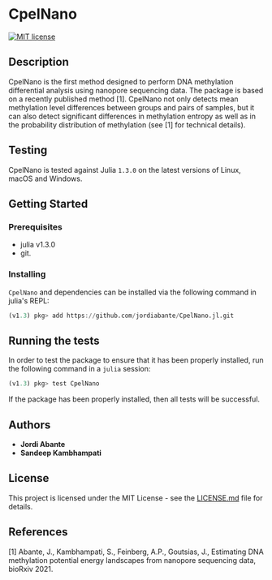 # CpelNano

[![MIT license](https://img.shields.io/badge/license-MIT-green.svg)](https://github.com/jordiabante/CpelNano.jl/blob/master/LICENSE)

## Description

CpelNano is the first method designed to perform DNA methylation differential analysis
using nanopore sequencing data. The package is based on a recently published method [1].
CpelNano not only detects mean methylation level differences between groups and pairs of
samples, but it can also detect significant differences in methylation entropy as well
as in the probability distribution of methylation (see [1] for technical details).

## Testing

CpelNano is tested against Julia `1.3.0` on the latest versions of Linux, macOS and Windows.

## Getting Started

### Prerequisites

* julia v1.3.0
* git.

### Installing

`CpelNano` and dependencies can be installed via the following command in julia's REPL:

```julia
(v1.3) pkg> add https://github.com/jordiabante/CpelNano.jl.git
```

## Running the tests

In order to test the package to ensure that it has been properly installed,
run the following command in a `julia` session:

```julia
(v1.3) pkg> test CpelNano
```

If the package has been properly installed, then all tests will be successful.

## Authors

* **Jordi Abante**
* **Sandeep Kambhampati**

## License

This project is licensed under the MIT License - see the [LICENSE.md](LICENSE.md)
file for details.

## References

[1] Abante, J., Kambhampati, S., Feinberg, A.P., Goutsias, J., Estimating DNA methylation
potential energy landscapes from nanopore sequencing data, bioRxiv 2021.
